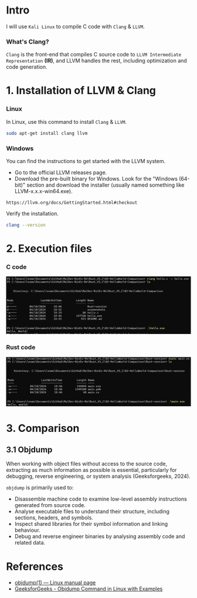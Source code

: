 # Intro
I will use `Kali Linux` to compile C code with `Clang` & `LLVM`. <br>

### What's Clang?
`Clang` is the front-end that compiles C source code to `LLVM Intermediate Representation` **(IR)**, and LLVM handles the rest, including optimization and code generation.

# 1. Installation of LLVM & Clang
### Linux
In Linux, use this command to install `Clang` & `LLVM`. <br>
```bash
sudo apt-get install clang llvm
```

### Windows
You can find the instructions to get started with the LLVM system. <br>
- Go to the official LLVM releases page.
- Download the pre-built binary for Windows. Look for the "Windows (64-bit)" section and download the installer (usually named something like LLVM-x.x.x-win64.exe).

```
https://llvm.org/docs/GettingStarted.html#checkout
```

Verify the installation. <br>
```bash
clang --version
```

# 2. Execution files

### C code 
![C hello_world.exe](./screenshots/02.png)

### Rust code
![Rust hello_world.exe](./screenshots/01.png)

# 3. Comparison
## 3.1 Objdump
When working with object files without access to the source code, extracting as much information as possible is essential, particularly for debugging, reverse engineering, or system analysis (Geeksforgeeks, 2024).

`objdump` is primarily used to: <br>
- Disassemble machine code to examine low-level assembly instructions generated from source code.
- Analyse executable files to understand their structure, including sections, headers, and symbols.
- Inspect shared libraries for their symbol information and linking behaviour.
- Debug and reverse engineer binaries by analysing assembly code and related data. <br>








# References
- [objdump(1) — Linux manual page](https://man7.org/linux/man-pages/man1/objdump.1.html)
- [GeeksforGeeks - Objdump Command in Linux with Examples](https://www.geeksforgeeks.org/objdump-command-in-linux-with-examples/)